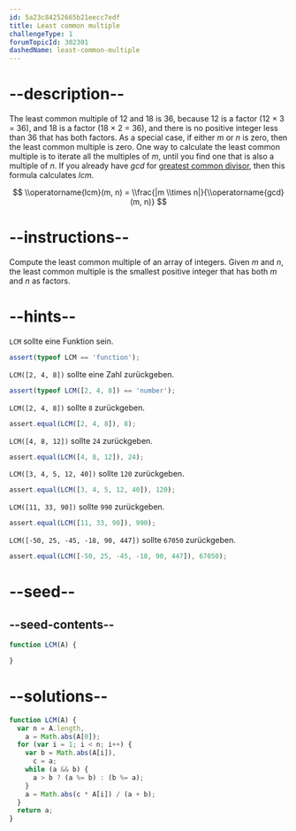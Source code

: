 ```yaml
---
id: 5a23c84252665b21eecc7edf
title: Least common multiple
challengeType: 1
forumTopicId: 302301
dashedName: least-common-multiple
---
```


# --description--

The least common multiple of 12 and 18 is 36, because 12 is a factor (12 × 3 = 36), and 18 is a factor (18 × 2 = 36), and there is no positive integer less than 36 that has both factors. As a special case, if either $m$ or $n$ is zero, then the least common multiple is zero. One way to calculate the least common multiple is to iterate all the multiples of $m$, until you find one that is also a multiple of $n$. If you already have $gcd$ for <a href="https://rosettacode.org/wiki/Greatest_common_divisor" target="_blank" rel="noopener noreferrer nofollow">greatest common divisor</a>, then this formula calculates $lcm$.

$$ \\operatorname{lcm}(m, n) = \\frac{|m \\times n|}{\\operatorname{gcd}(m, n)} $$

# --instructions--

Compute the least common multiple of an array of integers. Given *m* and *n*, the least common multiple is the smallest positive integer that has both *m* and *n* as factors.

# --hints--

`LCM` sollte eine Funktion sein.

```js
assert(typeof LCM == 'function');
```

`LCM([2, 4, 8])` sollte eine Zahl zurückgeben.

```js
assert(typeof LCM([2, 4, 8]) == 'number');
```

`LCM([2, 4, 8])` sollte `8` zurückgeben.

```js
assert.equal(LCM([2, 4, 8]), 8);
```

`LCM([4, 8, 12])` sollte `24` zurückgeben.

```js
assert.equal(LCM([4, 8, 12]), 24);
```

`LCM([3, 4, 5, 12, 40])` sollte `120` zurückgeben.

```js
assert.equal(LCM([3, 4, 5, 12, 40]), 120);
```

`LCM([11, 33, 90])` sollte `990` zurückgeben.

```js
assert.equal(LCM([11, 33, 90]), 990);
```

`LCM([-50, 25, -45, -18, 90, 447])` sollte `67050` zurückgeben.

```js
assert.equal(LCM([-50, 25, -45, -18, 90, 447]), 67050);
```

# --seed--

## --seed-contents--

```js
function LCM(A) {

}
```

# --solutions--

```js
function LCM(A) {
  var n = A.length,
    a = Math.abs(A[0]);
  for (var i = 1; i < n; i++) {
    var b = Math.abs(A[i]),
      c = a;
    while (a && b) {
      a > b ? (a %= b) : (b %= a);
    }
    a = Math.abs(c * A[i]) / (a + b);
  }
  return a;
}
```
